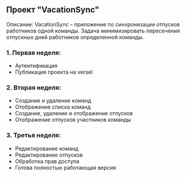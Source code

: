 ## Проект "VacationSync"

Описание:
VacationSync – приложение по синхронизации отпусков работников одной команды. Задача минимизировать пересечения отпускных дней работников определенной команды.


### 1. Первая неделя: 

- Аутентификация 
- Публикация проекта на versel

### 2. Вторая неделя:

- Создание и удаление команд
- Отображение списка команд
- Создание, удаление и отображение отпусков
- Отображение отпусков участников команды 

### 3. Третья неделя:

- Редактирование команд
- Редактирование отпусков
- Обработка прав доступа
- Готова полностью работающая версия

